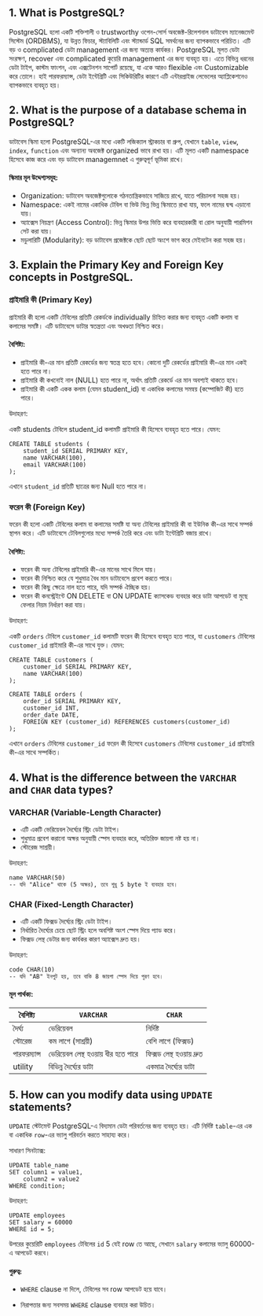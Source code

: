 
## 1. What is PostgreSQL?
PostgreSQL হলো একটি শক্তিশালী ও trustworthy ওপেন-সোর্স অবজেক্ট-রিলেশনাল ডাটাবেস ম্যানেজমেন্ট সিস্টেম (ORDBMS), যা উন্নত ফিচার, স্ট্যাবিলিটি এবং স্ট্যান্ডার্ড SQL সমর্থনের জন্য ব্যাপকভাবে পরিচিত। এটি বড় ও complicated ডেটা management এর জন্য অত্যন্ত কার্যকর। PostgreSQL মূলত ডেটা সংরক্ষণ, recover এবং complicated কুয়েরি management এর জন্য ব্যবহৃত হয়। এতে বিভিন্ন ধরনের ডেটা টাইপ, কাস্টম ফাংশন, এবং এক্সটেনশন সাপোর্ট রয়েছে, যা একে আরও flexible এবং Customizable করে তোলে। হাই পারফরম্যান্স, ডেটা ইন্টেগ্রিটি এবং সিকিউরিটির কারণে এটি এন্টারপ্রাইজ লেভেলের অ্যাপ্লিকেশনেও ব্যাপকভাবে ব্যবহৃত হয়।


## 2. What is the purpose of a database schema in PostgreSQL?
ডাটাবেস স্কিমা হলো PostgreSQL-এর মধ্যে একটি লজিক্যাল স্ট্রাকচার বা গ্রুপ, যেখানে `table`, `view`, `index`, `function` এবং অন্যান্য অবজেক্ট organized ভাবে রাখা হয়। এটি মূলত একটি namespace হিসেবে কাজ করে এবং বড় ডাটাবেস managemnet এ গুরুত্বপূর্ণ ভূমিকা রাখে।

 #### স্কিমার মূল উদ্দেশ্যসমূহ:
 * Organization: ডাটাবেস অবজেক্টগুলোকে গঠনতান্ত্রিকভাবে সাজিয়ে রাখে, যাতে পরিচালনা সহজ হয়।
 * Namespace: একই নামের একাধিক টেবিল বা ভিউ ভিন্ন ভিন্ন স্কিমাতে রাখা যায়, ফলে নামের দ্বন্দ্ব এড়ানো যায়।
* অ্যাক্সেস নিয়ন্ত্রণ (Access Control): ভিন্ন স্কিমার উপর ভিত্তি করে ব্যবহারকারী বা রোল অনুযায়ী পারমিশন সেট করা যায়।
* মডুলারিটি (Modularity): বড় ডাটাবেস প্রজেক্টকে ছোট ছোট অংশে ভাগ করে মেইনটেন করা সহজ হয়।




## 3. Explain the Primary Key and Foreign Key concepts in PostgreSQL.

### প্রাইমারি কী (Primary Key)

প্রাইমারি কী হলো একটি টেবিলের প্রতিটি রেকর্ডকে individually চিহ্নিত করার জন্য ব্যবহৃত একটি কলাম বা কলামের সমষ্টি। এটি ডাটাবেসে ডাটার স্বতন্ত্রতা এবং অখণ্ডতা নিশ্চিত করে।

#### বৈশিষ্ট্য:
* প্রাইমারি কী-এর মান প্রতিটি রেকর্ডের জন্য স্বতন্ত্র হতে হবে। কোনো দুটি রেকর্ডের প্রাইমারি কী-এর মান একই হতে পারে না।
* প্রাইমারি কী কখনোই নাল (NULL) হতে পারে না, অর্থাৎ প্রতিটি রেকর্ডে এর মান অবশ্যই থাকতে হবে।
* প্রাইমারি কী একটি একক কলাম (যেমন student_id) বা একাধিক কলামের সমন্বয় (কম্পোজিট কী) হতে পারে।


উদাহরণ:

একটি students টেবিলে student_id কলামটি প্রাইমারি কী হিসেবে ব্যবহৃত হতে পারে। যেমন:
```
CREATE TABLE students (
    student_id SERIAL PRIMARY KEY,
    name VARCHAR(100),
    email VARCHAR(100)
);
```
এখানে `student_id` প্রতিটি ছাত্রের জন্য Null হতে পারে না।


### ফরেন কী (Foreign Key)

ফরেন কী হলো একটি টেবিলের কলাম বা কলামের সমষ্টি যা অন্য টেবিলের প্রাইমারি কী বা ইউনিক কী-এর সাথে সম্পর্ক স্থাপন করে। এটি ডাটাবেসে টেবিলগুলোর মধ্যে সম্পর্ক তৈরি করে এবং ডাটা ইন্টেগ্রিটি বজায় রাখে।

#### বৈশিষ্ট্য:
* ফরেন কী অন্য টেবিলের প্রাইমারি কী-এর মানের সাথে মিলে যায়।
* ফরেন কী নিশ্চিত করে যে শুধুমাত্র বৈধ মান ডাটাবেসে প্রবেশ করতে পারে।
* ফরেন কী কিছু ক্ষেত্রে নাল হতে পারে, যদি সম্পর্ক ঐচ্ছিক হয়।
* ফরেন কী কনস্ট্রেইন্টে ON DELETE বা ON UPDATE ক্যাসকেড ব্যবহার করে ডাটা আপডেট বা মুছে ফেলার নিয়ম নির্ধারণ করা যায়।

উদাহরণ:

একটি `orders` টেবিলে `customer_id` কলামটি ফরেন কী হিসেবে ব্যবহৃত হতে পারে, যা `customers` টেবিলের `customer_id` প্রাইমারি কী-এর সাথে যুক্ত। যেমন:
```
CREATE TABLE customers (
    customer_id SERIAL PRIMARY KEY,
    name VARCHAR(100)
);

CREATE TABLE orders (
    order_id SERIAL PRIMARY KEY,
    customer_id INT,
    order_date DATE,
    FOREIGN KEY (customer_id) REFERENCES customers(customer_id)
);
```
এখানে `orders` টেবিলের `customer_id` ফরেন কী হিসেবে `customers` টেবিলের `customer_id` প্রাইমারি কী-এর সাথে সম্পর্কিত।


## 4. What is the difference between the `VARCHAR` and `CHAR` data types?

### VARCHAR (Variable-Length Character)
* এটি একটি ভেরিয়েবল দৈর্ঘ্যের স্ট্রিং ডেটা টাইপ।
* শুধুমাত্র প্রবেশ করানো অক্ষর অনুযায়ী স্পেস ব্যবহার করে, অতিরিক্ত জায়গা নষ্ট হয় না।
* স্টোরেজ সাশ্রয়ী।

 উদাহরণ:
 ```
name VARCHAR(50)
-- যদি "Alice" থাকে (5 অক্ষর), তবে শুধু 5 byte ই ব্যবহার হবে।
 ```

### CHAR (Fixed-Length Character)
* এটি একটি ফিক্সড দৈর্ঘ্যের স্ট্রিং ডেটা টাইপ।
* নির্ধারিত দৈর্ঘ্যের চেয়ে ছোট স্ট্রিং হলে অবশিষ্ট অংশ স্পেস দিয়ে প্যাড করে।
* ফিক্সড লেন্থ ডেটার জন্য কার্যকর কারণ অ্যাক্সেস দ্রুত হয়।

উদাহরণ:
```
code CHAR(10)
-- যদি "AB" ইনপুট হয়, তবে বাকি 8 জায়গা স্পেস দিয়ে পূরণ হবে।
```

#### মূল পার্থক্য:
| বৈশিষ্ট্য    | `VARCHAR`                             | `CHAR`                      |
| ------------ | ----------------------------------- | ------------------------- |
| দৈর্ঘ্য      | ভেরিয়েবল                           | নির্দিষ্ট                 |
| স্টোরেজ      | কম লাগে (সাশ্রয়ী)                  | বেশি লাগে (ফিক্সড)        |
| পারফরম্যান্স | ভেরিয়েবল লেন্থ হওয়ায় ধীর হতে পারে | ফিক্সড লেন্থ হওয়ায় দ্রুত |
| utility   | বিভিন্ন দৈর্ঘ্যের ডাটা              | একমাত্র দৈর্ঘ্যের ডাটা    |




## 5. How can you modify data using `UPDATE` statements?
`UPDATE` স্টেটমেন্ট PostgreSQL-এ বিদ্যমান ডেটা পরিবর্তনের জন্য ব্যবহৃত হয়। এটি নির্দিষ্ট `table`-এর এক বা একাধিক `row`-এর ভ্যালু পরিবর্তন করতে সাহায্য করে।

সাধারণ সিনট্যাক্স:
```
UPDATE table_name
SET column1 = value1,
    column2 = value2
WHERE condition;
```

 উদাহরণ:
```
UPDATE employees
SET salary = 60000
WHERE id = 5;
```
উপরের কুয়েরিটি `employees` টেবিলের `id` 5 যেই row তে আছে, সেখানে `salary` কলামের ভ্যালু 60000-এ আপডেট করবে।

#### গুরুত্ব:
- `WHERE` clause না দিলে, টেবিলের সব row আপডেট হয়ে যাবে।

- নিরাপত্তার জন্য সবসময় `WHERE` clause ব্যবহার করা উচিত।

